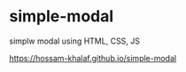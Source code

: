 # simple-modal
   simplw modal using HTML, CSS, JS
   
 https://hossam-khalaf.github.io/simple-modal
